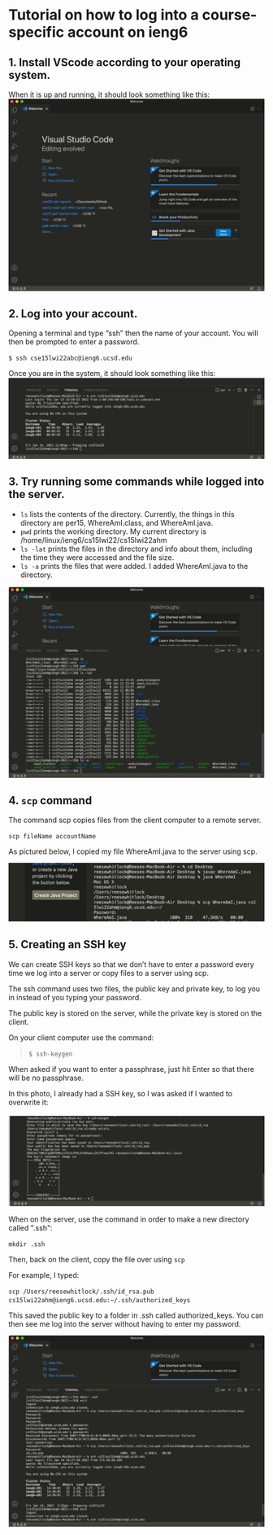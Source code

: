 # Tutorial on how to log into a course-specific account on ieng6
## 1. Install VScode according to your operating system. 
When it is up and running, it should look something like this:
![Image](step1.png)

## 2. Log into your account.
 Opening a terminal and type “ssh” then the name of your account. You will then be prompted to enter a password. 

`$ ssh cse15lwi22abc@ieng6.ucsd.edu`

 Once you are in the system, it should look something like this:
![Image](step2.png)

## 3. Try running some commands while logged into the server.
* `ls` lists the contents of the directory. Currently, the things in this directory are per15, WhereAmI.class, and WhereAmI.java.
* `pwd` prints the working directory. My current directory is /home/linux/ieng6/cs15lwi22/cs15lwi22ahm
* `ls -lat` prints the files in the directory and info about them, including the time they were accessed and the file size.
* `ls -a` prints the files that were added. I added WhereAmI.java to the directory.

![Image](step3.png)

## 4. `scp` command

The command scp copies files from the client computer to a remote server.

`scp fileName accountName`

As pictured below, I copied my file WhereAmI.java to the server using scp.

![Image](step4.png)

## 5. Creating an SSH key

We can create SSH keys so that we don’t have to enter a password every time we log into a server or copy files to a server using scp. 

The ssh command uses two files, the public key and private key, to log you in instead of you typing your password. 

The public key is stored on the server, while the private key is stored on the client.

On your client computer use the command:

>`$ ssh-keygen`

When asked if you want to enter a passphrase, just hit Enter so that there will be no passphrase.

In this photo, I already had a SSH key, so I was asked if I wanted to overwrite it:

![Image](step5.png)

When on the server, use the command in order to make a new directory called ".ssh":

`mkdir .ssh`

Then, back on the client, copy the file over using `scp`

For example, I typed:

`scp /Users/reesewhitlock/.ssh/id_rsa.pub cs15lwi22ahm@ieng6.ucsd.edu:~/.ssh/authorized_keys`

This saved the public key to a folder in .ssh called authorized_keys. You can then see me log into the server without having to enter my password.

![Image](step5b.png)